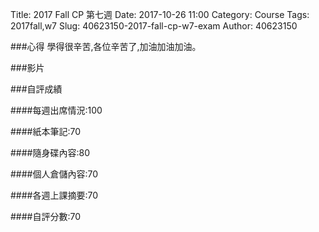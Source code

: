 Title: 2017 Fall CP 第七週
Date: 2017-10-26 11:00
Category: Course
Tags: 2017fall,w7
Slug: 40623150-2017-fall-cp-w7-exam
Author: 40623150

<!-- PELICAN_END_SUMMARY -->

###心得
學得很辛苦,各位辛苦了,加油加油加油。

###影片

###自評成績

####每週出席情況:100

####紙本筆記:70

####隨身碟內容:80

####個人倉儲內容:70

####各週上課摘要:70

####自評分數:70